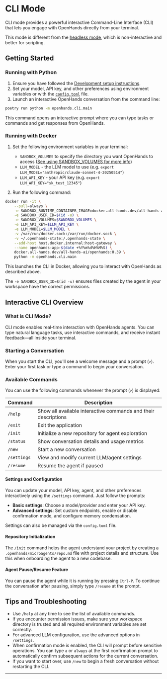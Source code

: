 # CLI Mode

CLI mode provides a powerful interactive Command-Line Interface (CLI) that lets you engage with OpenHands directly
from your terminal.

This mode is different from the [headless mode](headless-mode), which is non-interactive and better for scripting.

## Getting Started

### Running with Python

1. Ensure you have followed the [Development setup instructions](https://github.com/All-Hands-AI/OpenHands/blob/main/Development.md).
2. Set your model, API key, and other preferences using environment variables or with the [`config.toml`](https://github.com/All-Hands-AI/OpenHands/blob/main/config.template.toml) file.
3. Launch an interactive OpenHands conversation from the command line:

```bash
poetry run python -m openhands.cli.main
```

This command opens an interactive prompt where you can type tasks or commands and get responses from OpenHands.

### Running with Docker

1. Set the following environment variables in your terminal:
   - `SANDBOX_VOLUMES` to specify the directory you want OpenHands to access ([See using SANDBOX_VOLUMES for more info](../runtimes/docker#using-sandbox_volumes))
   - `LLM_MODEL` - the LLM model to use (e.g. `export LLM_MODEL="anthropic/claude-sonnet-4-20250514"`)
   - `LLM_API_KEY` - your API key (e.g. `export LLM_API_KEY="sk_test_12345"`)

2. Run the following command:

```bash
docker run -it \
    --pull=always \
    -e SANDBOX_RUNTIME_CONTAINER_IMAGE=docker.all-hands.dev/all-hands-ai/runtime:0.39-nikolaik \
    -e SANDBOX_USER_ID=$(id -u) \
    -e SANDBOX_VOLUMES=$SANDBOX_VOLUMES \
    -e LLM_API_KEY=$LLM_API_KEY \
    -e LLM_MODEL=$LLM_MODEL \
    -v /var/run/docker.sock:/var/run/docker.sock \
    -v ~/.openhands-state:/.openhands-state \
    --add-host host.docker.internal:host-gateway \
    --name openhands-app-$(date +%Y%m%d%H%M%S) \
    docker.all-hands.dev/all-hands-ai/openhands:0.39 \
    python -m openhands.cli.main
```

This launches the CLI in Docker, allowing you to interact with OpenHands as described above.

The `-e SANDBOX_USER_ID=$(id -u)` ensures files created by the agent in your workspace have the correct permissions.

## Interactive CLI Overview

### What is CLI Mode?

CLI mode enables real-time interaction with OpenHands agents. You can type natural language tasks, use interactive
commands, and receive instant feedback—all inside your terminal.

### Starting a Conversation

When you start the CLI, you'll see a welcome message and a prompt (`>`). Enter your first task or type a command to
begin your conversation.

### Available Commands

You can use the following commands whenever the prompt (`>`) is displayed:

| Command      | Description                                                    |
|--------------|----------------------------------------------------------------|
| `/help`      | Show all available interactive commands and their descriptions |
| `/exit`      | Exit the application                                           |
| `/init`      | Initialize a new repository for agent exploration              |
| `/status`    | Show conversation details and usage metrics                    |
| `/new`       | Start a new conversation                                       |
| `/settings`  | View and modify current LLM/agent settings                     |
| `/resume`    | Resume the agent if paused                                     |

#### Settings and Configuration

You can update your model, API key, agent, and other preferences interactively using the `/settings` command. Just
follow the prompts:

- **Basic settings**: Choose a model/provider and enter your API key.
- **Advanced settings**: Set custom endpoints, enable or disable confirmation mode, and configure memory condensation.

Settings can also be managed via the `config.toml` file.

#### Repository Initialization

The `/init` command helps the agent understand your project by creating a `.openhands/microagents/repo.md` file with
project details and structure. Use this when onboarding the agent to a new codebase.

#### Agent Pause/Resume Feature

You can pause the agent while it is running by pressing `Ctrl-P`. To continue the conversation after pausing, simply
type `/resume` at the prompt.

## Tips and Troubleshooting

- Use `/help` at any time to see the list of available commands.
- If you encounter permission issues, make sure your workspace directory is trusted and all required environment variables are set correctly.
- For advanced LLM configuration, use the advanced options in `/settings`.
- When confirmation mode is enabled, the CLI will prompt before sensitive operations. You can type `a` or `always` at the first confirmation prompt to automatically confirm subsequent actions for the current conversation.
- If you want to start over, use `/new` to begin a fresh conversation without restarting the CLI.

---
